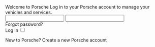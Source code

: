 <Playground>
  <div class="safe-zone">
    <p-grid class="form-top-spacing">
      <p-grid-item size="{ base: 12, m: 8 }">
        <p-headline variant="headline-2" tag="h1">Welcome to Porsche</p-headline>
        <p-text size="{ base: 'small', l: 'medium' }" class="spacing-mt-8">Log in to your Porsche account to manage your vehicles and services.</p-text>
      </p-grid-item>
    </p-grid>
    <p-grid class="form-section-spacing">
      <p-grid-item size="{ base: 12, s: 10, m: 8, l: 6 }">
        <form novalidate>
          <p-flex direction="column" class="form-grid-item-container">
            <p-flex-item class="form-grid-item form-grid-item--two-thirds-m">
              <p-text-field-wrapper label="Porsche ID (email address)">
                <input type="email" name="email">
              </p-text-field-wrapper>
            </p-flex-item>
            <p-flex-item class="form-row-spacing form-grid-item form-grid-item--two-thirds-m">
              <p-text-field-wrapper label="Password">
                <input type="password" name="password">
              </p-text-field-wrapper>
              <div class="spacing-mt-8">
                <p-link-pure href="#">Forgot password?</p-link-pure>
              </div>
            </p-flex-item>
            <p-flex-item>
              <p-button type="submit" class="form-section-spacing">Log in</p-button>
              <p-checkbox-wrapper label="Keep me logged in" class="form-row-spacing">
                <input type="checkbox" name="login">
              </p-checkbox-wrapper>
            </p-flex-item>
          </p-flex>
        </form>
      </p-grid-item>
    </p-grid>
    <p-grid class="form-section-spacing form-bottom-spacing">
      <p-grid-item size="{ base: 12, m: 8 }">
        <p-headline variant="headline-4" tag="h2">New to Porsche?</p-headline>
        <p-link-pure href="#" class="spacing-mt-8">Create a new Porsche account</p-link-pure>
      </p-grid-item>
    </p-grid>
  </div>
</Playground>
